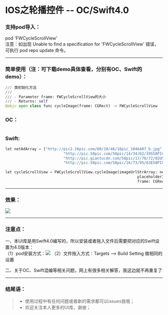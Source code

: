 IOS之轮播控件 -- OC/Swift4.0  
===================================  

### 支持pod导入：

pod 'FWCycleScrollView'<br>
注意：如出现 Unable to find a specification for 'FWCycleScrollView' 错误，可执行 pod repo update 命令。

-----------------------------------

### 简单使用（注：可下载demo具体查看，分别有OC、Swift的demo）：  

```python
/// 类初始化方法
///
/// - Parameter frame: FWCycleScrollView的大小
/// - Returns: self
@objc open class func cycleImage(frame: CGRect) -> FWCycleScrollView
```

### OC：
```python

```


### Swift: <br>
```python
let netAdArray = ["http://pic2.16pic.com/00/10/46/16pic_1046407_b.jpg",
                          "http://pic.58pic.com/58pic/14/34/62/39S58PIC9jV_1024.jpg",
                          "http://pic.qiantucdn.com/58pic/17/70/72/02U58PICKVg_1024.jpg",
                          "http://pic.58pic.com/58pic/16/73/95/63E58PICQh7_1024.jpg"]
        
let cycleScrollView = FWCycleScrollView.cycleImage(imageUrlStrArray: netAdArray,
                                                           placeholderImage: UIImage(named: "ad_placeholder"),
                                                           frame: CGRect(x: 0, y: 0, width: self.view.frame.width, height: 100))                                                             
```

-----------------------------------  

### 效果：

![](https://github.com/choiceyou/FWCycleScrollView/blob/master/%E6%95%88%E6%9E%9C/%E6%95%88%E6%9E%9C1.gif)

-----------------------------------

### 注意点：

一、本UI库是用Swift4.0编写的，所以安装或者拖入文件后需要把对应的Swift设置为4.0版本： <br>
（1）pod安装方式：![](https://github.com/choiceyou/FWSegmentedControl/blob/master/%E8%AE%BE%E7%BD%AE1.jpg)
（2）文件拖入方式：Targets --> Build Setting 做相同的设置

二、关于OC、Swift混编等相关问题，网上有很多相关解答，我这边就不再重复了

-----------------------------------

### 结尾语：

> * 使用过程中有任何问题或者新的需求都可以issues我哦；
> * 欢迎关注本人更多的UI库，谢谢；

